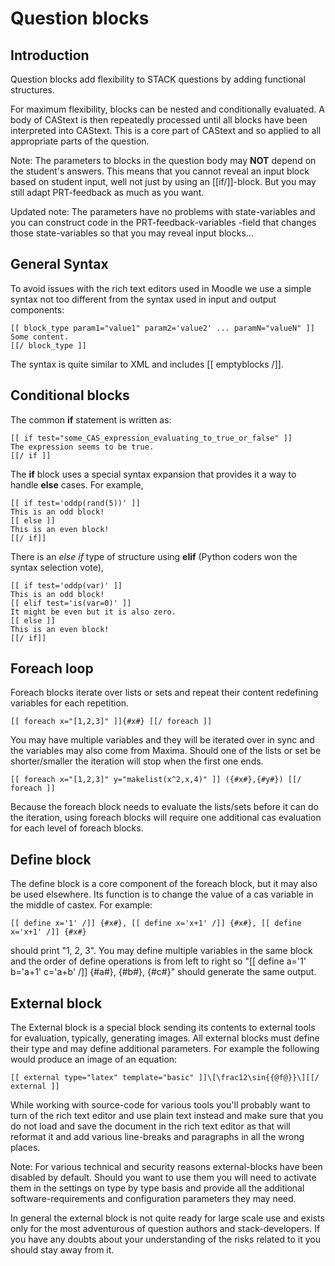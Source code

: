 # Question blocks

## Introduction ##

Question blocks add flexibility to STACK questions by adding functional structures.

For maximum flexibility, blocks can be nested and conditionally evaluated. A body of CAStext is then repeatedly processed until all
blocks have been interpreted into CAStext. This is a core part of CAStext and so applied to all appropriate parts of the question.

Note:  The parameters to blocks in the question body may **NOT** depend on the student's answers. This means that you cannot reveal
an input block based on student input, well not just by using an [[if/]]-block. But you may still adapt PRT-feedback as much as you
want.

Updated note: The parameters have no problems with state-variables and you can construct code in the PRT-feedback-variables -field
that changes those state-variables so that you may reveal input blocks...


## General Syntax ##

To avoid issues with the rich text editors used in Moodle we use a simple syntax not too different from the syntax used in input and
output components:

    [[ block_type param1="value1" param2='value2' ... paramN="valueN" ]]
    Some content.
    [[/ block_type ]]

The syntax is quite similar to XML and includes [[ emptyblocks /]].

## Conditional blocks ##

The common **if** statement is written as:

    [[ if test="some_CAS_expression_evaluating_to_true_or_false" ]]
    The expression seems to be true.
    [[/ if ]]

The **if** block uses a special syntax expansion that provides it a way to handle **else** cases. For example,

    [[ if test='oddp(rand(5))' ]]
    This is an odd block!
    [[ else ]]
    This is an even block!
    [[/ if]]

There is an *else if* type of structure using **elif** (Python coders won the syntax selection vote),

    [[ if test='oddp(var)' ]]
    This is an odd block!
    [[ elif test='is(var=0)' ]]
    It might be even but it is also zero.
    [[ else ]]
    This is an even block!
    [[/ if]]


## Foreach loop ##

Foreach blocks iterate over lists or sets and repeat their content redefining variables for each repetition.

    [[ foreach x="[1,2,3]" ]]{#x#} [[/ foreach ]]

You may have multiple variables and they will be iterated over in sync and the variables may also come from Maxima. Should one of
the lists or set be shorter/smaller the iteration will stop when the first one ends.

    [[ foreach x="[1,2,3]" y="makelist(x^2,x,4)" ]] ({#x#},{#y#}) [[/ foreach ]]

Because the foreach block needs to evaluate the lists/sets before it can do the iteration, using foreach blocks will require one
additional cas evaluation for each level of foreach blocks.

## Define block ##

The define block is a core component of the foreach block, but it may also be used elsewhere. Its function is to change the value of
a cas variable in the middle of castex. For example:

    [[ define x='1' /]] {#x#}, [[ define x='x+1' /]] {#x#}, [[ define x='x+1' /]] {#x#}

should print "1, 2, 3". You may define multiple variables in the same block and the order of define operations is from left to right
so "[[ define a='1' b='a+1' c='a+b' /]] {#a#}, {#b#}, {#c#}" should generate the same output.


## External block ##

The External block is a special block sending its contents to external tools for evaluation, typically, generating images. All
external blocks must define their type and may define additional parameters. For example the following would produce an image of an
equation:

    [[ external type="latex" template="basic" ]]\[\frac12\sin{{@f@}}\][[/ external ]]

While working with source-code for various tools you'll probably want to turn of the rich text editor and use plain text instead and
make sure that you do not load and save the document in the rich text editor as that will reformat it and add various line-breaks
and paragraphs in all the wrong places.

Note: For various technical and security reasons external-blocks have been disabled by default. Should you want to use them you will
need to activate them in the settings on type by type basis and provide all the additional software-requirements and configuration
parameters they may need.

In general the external block is not quite ready for large scale use and exists only for the most adventurous of question authors
and stack-developers. If you have any doubts about your understanding of the risks related to it you should stay away from it.
